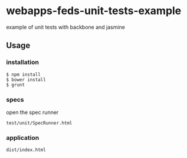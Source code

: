webapps-feds-unit-tests-example
===============================

example of unit tests with backbone and jasmine

## Usage
### installation
```
$ npm install
$ bower install
$ grunt
```
### specs
open the spec runner 
```
test/unit/SpecRunner.html
```

### application
```
dist/index.html
```
